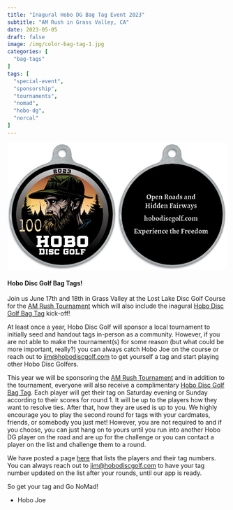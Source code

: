 ```yaml
---
title: "Inagural Hobo DG Bag Tag Event 2023"
subtitle: "AM Rush in Grass Valley, CA"
date: 2023-05-05
draft: false
image: /img/color-bag-tag-1.jpg
categories: [
  "bag-tags"
]
tags: [
  "special-event",
  "sponsorship",
  "tournaments",
  "nomad",
  "hobo-dg",
  "norcal"
]
---
```

![Hobo Disc Golf Bag Tag in Color](/img/color-bag-tag-front-back.jpg)

#### Hobo Disc Golf Bag Tags!
Join us June 17th and 18th in Grass Valley at the Lost Lake Disc Golf Course for the [AM Rush Tournament](https://www.discgolfscene.com/tournaments/The_Am_Rush_2023) which will also include the inagural [Hobo Disc Golf Bag Tag](https://www.hobodiscgolf.com/bag-tags/) kick-off!

At least once a year, Hobo Disc Golf will sponsor a local tournament to initially seed and handout tags in-person as a community. However, if you are not able to make the tournament(s) for some reason (but what could be more important, really?) you can always catch Hobo Joe on the course or reach out to jim@hobodiscgolf.com to get yourself a tag and start playing other Hobo Disc Golfers.

This year we will be sponsoring the [AM Rush Tournament](https://www.discgolfscene.com/tournaments/The_Am_Rush_2023) and in addition to the tournament, everyone will also receive a complimentary [Hobo Disc Golf Bag Tag](https://www.hobodiscgolf.com/bag-tags/). Each player will get their tag on Saturday evening or Sunday according to their scores for round 1. It will be up to the players how they want to resolve ties. After that, how they are used is up to you. We highly encourage you to play the second round for tags with your cardmates, friends, or somebody you just met! However, you are not required to and if you choose, you can just hang on to yours until you run into another Hobo DG player on the road and are up for the challenge or you can contact a player on the list and challenge them to a round.

We have posted a page [here](https://www.hobodiscgolf.com/bag-tags/) that lists the players and their tag numbers. You can always reach out to jim@hobodiscgolf.com to have your tag number updated on the list after your rounds, until our app is ready.

So get your tag and Go NoMad!

- Hobo Joe
